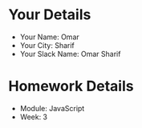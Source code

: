 <!--

The title for your pull request should be made in this format

CITY CLASS_NO - FIRST_NAME LAST_NAME - MODULE - WEEK_NO

For example,

London Class 7 - Chris Owen - HTML/CSS - Week 1

-->

# Your Details

- Your Name: Omar
- Your City: Sharif
- Your Slack Name: Omar Sharif

# Homework Details

- Module: JavaScript
- Week: 3
